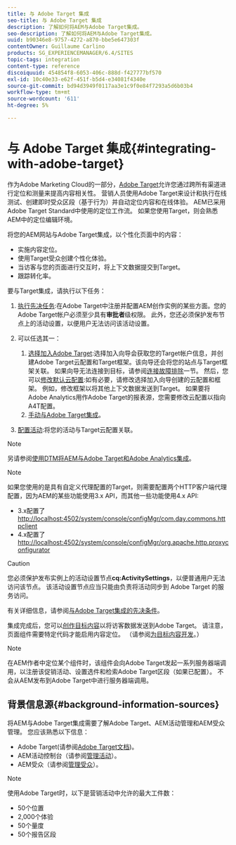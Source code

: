 ```yaml
---
title: 与 Adobe Target 集成
seo-title: 与 Adobe Target 集成
description: 了解如何将AEM与Adobe Target集成。
seo-description: 了解如何将AEM与Adobe Target集成。
uuid: b90346e8-9757-4272-a870-bbe5e647303f
contentOwner: Guillaume Carlino
products: SG_EXPERIENCEMANAGER/6.4/SITES
topic-tags: integration
content-type: reference
discoiquuid: 454854f8-6053-406c-888d-f427777bf570
exl-id: 10c40e33-e62f-451f-b5d4-e34081f4340e
source-git-commit: bd94d3949f0117aa3e1c9f0e84f7293a5d6b03b4
workflow-type: tm+mt
source-wordcount: '611'
ht-degree: 5%

---
```


# 与 Adobe Target 集成{#integrating-with-adobe-target}

作为Adobe Marketing Cloud的一部分，[Adobe Target](http://www.adobe.com/ro/solutions/testing-targeting/testandtarget.html)允许您通过跨所有渠道进行定位和测量来提高内容相关性。 营销人员使用Adobe Target来设计和执行在线测试、创建即时受众区段（基于行为）并自动定位内容和在线体验。 AEM已采用Adobe Target Standard中使用的定位工作流。 如果您使用Target，则会熟悉AEM中的定位编辑环境。

将您的AEM网站与Adobe Target集成，以个性化页面中的内容：

* 实施内容定位。
* 使用Target受众创建个性化体验。
* 当访客与您的页面进行交互时，将上下文数据提交到Target。
* 跟踪转化率。

要与Target集成，请执行以下任务：

1. [执行先决任务](/help/sites-administering/target-requirements.md):在Adobe Target中注册并配置AEM创作实例的某些方面。您的Adobe Target帐户必须至少具有**审批者**级权限。 此外，您还必须保护发布节点上的活动设置，以便用户无法访问该活动设置。

1. 可以任选其一：

   1. [选择加入Adobe Target](/help/sites-administering/opt-in.md):选择加入向导会获取您的Target帐户信息，并创建Adobe Target云配置和Target框架。该向导还会将您的站点与Target框架关联。 如果向导无法连接到目标，请参阅[连接故障排除](/help/sites-administering/target-configuring.md#troubleshooting-target-connection-problems)一节。 然后，您可以[修改默认云配置](/help/sites-administering/target-configuring.md#modifying-the-opt-in-wizard-configurations):如有必要，请修改选择加入向导创建的云配置和框架。 例如，修改框架以将其他上下文数据发送到Target。 如果要将Adobe Analytics用作Adobe Target的报表源，您需要修改云配置以指向A4T配置。
   1. [手动与Adobe Target集成](/help/sites-administering/target-configuring.md#manually-integrating-with-adobe-target)。

1. [配置活动](/help/sites-authoring/activitylib.md):将您的活动与Target云配置关联。

>[!NOTE]
>
>另请参阅[使用DTM将AEM与Adobe Target和Adobe Analytics集成](https://helpx.adobe.com/experience-manager/using/integrate-digital-marketing-solutions.html)。

>[!NOTE]
>
>如果您使用的是具有自定义代理配置的Target，则需要配置两个HTTP客户端代理配置，因为AEM的某些功能使用3.x API，而其他一些功能使用4.x API:
>
>* 3.x配置了[http://localhost:4502/system/console/configMgr/com.day.commons.httpclient](http://localhost:4502/system/console/configMgr/com.day.commons.httpclient)
>* 4.x配置了[http://localhost:4502/system/console/configMgr/org.apache.http.proxyconfigurator](http://localhost:4502/system/console/configMgr/org.apache.http.proxyconfigurator)

>



>[!CAUTION]
>
>您必须保护发布实例上的活动设置节点&#x200B;**cq:ActivitySettings**，以便普通用户无法访问该节点。 该活动设置节点应当只能由负责将活动同步到 Adobe Target 的服务访问。
>
>有关详细信息，请参阅[与Adobe Target集成的先决条件](/help/sites-administering/target-requirements.md#securing-the-activity-settings-node)。

集成完成后，您可以[创作目标内容](/help/sites-authoring/content-targeting-touch.md)以将访客数据发送到Adobe Target。 请注意，页面组件需要特定代码才能启用内容定位。 （请参阅[为目标内容开发](/help/sites-developing/target.md)。）

>[!NOTE]
>
>在AEM作者中定位某个组件时，该组件会向Adobe Target发起一系列服务器端调用，以注册该促销活动、设置选件和检索Adobe Target区段（如果已配置）。 不会从AEM发布到Adobe Target中进行服务器端调用。

## 背景信息源{#background-information-sources}

将AEM与Adobe Target集成需要了解Adobe Target、AEM活动管理和AEM受众管理。 您应该熟悉以下信息：

* Adobe Target(请参阅[Adobe Target文档](https://docs.adobe.com/content/help/en/target/using/target-home.html))。
* AEM活动控制台（请参阅[管理活动](/help/sites-authoring/activitylib.md)）。
* AEM受众（请参阅[管理受众](/help/sites-authoring/managing-audiences.md)）。

>[!NOTE]
>
>使用Adobe Target时，以下是营销活动中允许的最大工件数：
>
>* 50个位置
>* 2,000个体验
>* 50个量度
>* 50个报告区段

>



